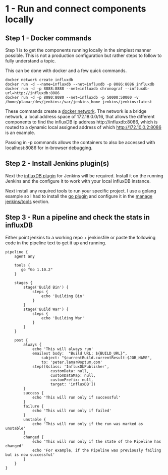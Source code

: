 # 1 - Run and connect components locally

## Step 1 - Docker commands

Step 1 is to get the components running locally in the simplest manner possible.
This is not a production configuration but rather steps to follow to fully
understand a topic.

This can be done with docker and a few quick commands.

```
docker network create influxdb
docker run -d --name=influxdb --net=influxdb -p 8086:8086 influxdb
docker run -d -p 8888:8888 --net=influxdb chronograf --influxdb-url=http://influxdb:8086
docker run -d -p 8080:8080 --net=influxdb -p 50000:50000 -v /home/plamar/dev/jenkins:/var/jenkins_home jenkins/jenkins:latest

```

These commands create a [docker network](https://docs.docker.com/network/). The network is a bridge network, a local address space of 172.18.0.0/16, that allows the different components to find
the influxDB ip address http://influxdb:8086, which is routed to a dynamic local assigned address of which http://172.10.0.2:8086 is an example.

Passing in -p commands allows the containers to also be accessed with localhost:8086 for in-browser debugging.

## Step 2 - Install Jenkins plugin(s)

Next the [influxDB plugin](https://wiki.jenkins.io/display/JENKINS/InfluxDB+Plugin) for Jenkins will be required. Install it on the running Jenkins and the configure it to work with your local influxDB instance.

Next install any required tools to run your specific project. I use a golang example so I had to install the [go plugin](https://wiki.jenkins.io/display/JENKINS/Go+Plugin) and configure it in the [manage jenkins/tools](https://www.safaribooksonline.com/library/view/devops-bootcamp/9781787285965/b02a0f03-339c-4243-ac0c-1d9d2ab6af4a.xhtml) section.

## Step 3 - Run a pipeline and check the stats in influxDB

Either point jenkins to a working repo + jenkinsfile or paste the following code in the pipeline text to get it up and running.

```
pipeline {
    agent any

    tools {
       go "Go 1.10.2"
    }

    stages {
        stage('Build Bin') {
            steps {
                echo 'Building Bin'
            }
        }
        stage('Build War') {
            steps {
                echo 'Building War'
            }
        }
    }

    post {
        always {
            echo 'This will always run'
            emailext body:  "Build URL: ${BUILD_URL}",
                subject: "$currentBuild.currentResult-$JOB_NAME",
                to: 'peter.lamar@optum.com'
            step([$class: 'InfluxDbPublisher',
                    customData: null,
                    customDataMap: null,
                    customPrefix: null,
                    target: 'influxDB'])
        }
        success {
            echo 'This will run only if successful'
        }
        failure {
            echo 'This will run only if failed'
        }
        unstable {
            echo 'This will run only if the run was marked as unstable'
        }
        changed {
            echo 'This will run only if the state of the Pipeline has changed'
            echo 'For example, if the Pipeline was previously failing but is now successful'
        }
    }
}
```
